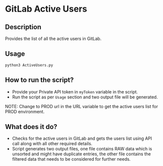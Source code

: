 # GitLab Active Users

## Description

Provides the list of all the active users in GitLab.

## Usage

`python3 ActiveUsers.py`

## How to run the script?

- Provide your Private API token in `myToken` variable in the script.
- Run the script as per `Usage` section and two output file will be generated.

NOTE: Change to PROD url in the URL variable to get the active users list for PROD environment.

## What does it do?

- Checks for the active users in GitLab and gets the users list using API call along with all other required details.
- Script generates two output files, one file contains RAW data which is unsorted and might have duplicate entries, the other file contains the filtered data that needs to be considered for further needs.